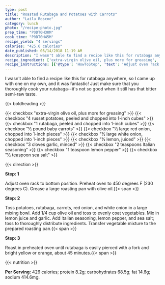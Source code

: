 ```yaml
---
type: post
title: "Roasted Rutabaga and Potatoes with Carrots"
author: "Laila Roscoe"
category: lunch
photo: "/recipe-photo.jpg"
prep_time: "P0DT0H30M"
cook_time: "P0DT0H45M"
recipe_yield: "4 servings"
calories: "425.6 calories"
date_published: 05/14/2018 11:19 AM
description: "I wasn't able to find a recipe like this for rutabaga anywhere, so I came up with one on my own, and it was fantastic!  Just make sure that you thoroughly cook your rutabaga--it's not so good when it still has that bitter semi-raw taste."
recipe_ingredient: ['extra-virgin olive oil, plus more for greasing', '4 russet potatoes, peeled and chopped into 1-inch cubes', '1 rutabaga, peeled and chopped into 1-inch cubes', '½ pound baby carrots', '½ large red onion, chopped into 1-inch pieces', '½ large white onion, chopped into 1-inch pieces', '½ lemon, juiced', '3 cloves garlic, minced', '2 teaspoons Italian seasoning', '1 teaspoon lemon pepper', '½ teaspoon sea salt']
recipe_instructions: [{'@type': 'HowToStep', 'text': 'Adjust oven rack to bottom position. Preheat oven to 450 degrees F (230 degrees C). Grease a large roasting pan with olive oil.\n'}, {'@type': 'HowToStep', 'text': 'Toss potatoes, rutabaga, carrots, red onion, and white onion in a large mixing bowl. Add 1/4 cup olive oil and toss to evenly coat vegetables. Mix in lemon juice and garlic. Add Italian seasoning, lemon pepper, and sea salt; toss to thoroughly distribute ingredients. Transfer vegetable mixture to the prepared roasting pan.\n'}, {'@type': 'HowToStep', 'text': 'Roast in preheated oven until rutabaga is easily pierced with a fork and bright yellow or orange, about 45 minutes.\n'}]
---
```


I wasn't able to find a recipe like this for rutabaga anywhere, so I came up with one on my own, and it was fantastic!  Just make sure that you thoroughly cook your rutabaga--it's not so good when it still has that bitter semi-raw taste. 

{{< boldheading >}}

{{< checkbox "extra-virgin olive oil, plus more for greasing" >}}
{{< checkbox "4  russet potatoes, peeled and chopped into 1-inch cubes" >}}
{{< checkbox "1  rutabaga, peeled and chopped into 1-inch cubes" >}}
{{< checkbox "½ pound baby carrots" >}}
{{< checkbox "½ large red onion, chopped into 1-inch pieces" >}}
{{< checkbox "½ large white onion, chopped into 1-inch pieces" >}}
{{< checkbox "½  lemon, juiced" >}}
{{< checkbox "3 cloves garlic, minced" >}}
{{< checkbox "2 teaspoons Italian seasoning" >}}
{{< checkbox "1 teaspoon lemon pepper" >}}
{{< checkbox "½ teaspoon sea salt" >}}


{{< direction >}}

**Step: 1**

Adjust oven rack to bottom position. Preheat oven to 450 degrees F (230 degrees C). Grease a large roasting pan with olive oil.{{< span >}}

**Step: 2**

Toss potatoes, rutabaga, carrots, red onion, and white onion in a large mixing bowl. Add 1/4 cup olive oil and toss to evenly coat vegetables. Mix in lemon juice and garlic. Add Italian seasoning, lemon pepper, and sea salt; toss to thoroughly distribute ingredients. Transfer vegetable mixture to the prepared roasting pan.{{< span >}}

**Step: 3**

Roast in preheated oven until rutabaga is easily pierced with a fork and bright yellow or orange, about 45 minutes.{{< span >}}

{{< nutrition >}}

**Per Serving:** 426 calories; protein 8.2g; carbohydrates 68.5g; fat 14.6g; sodium 414.6mg.